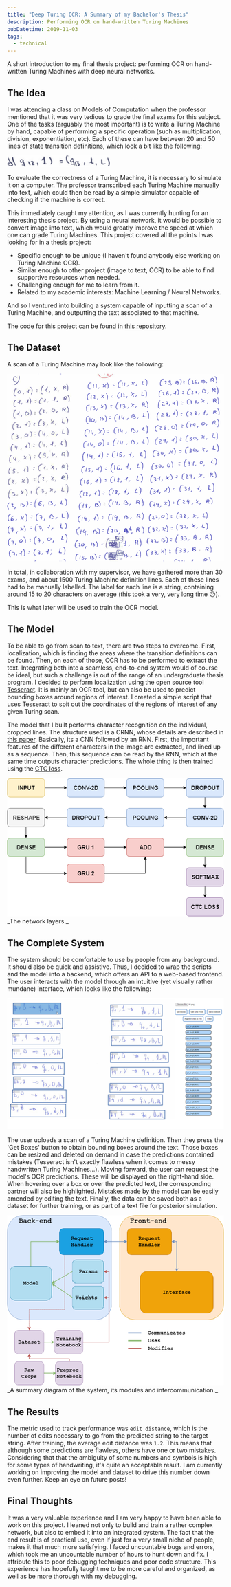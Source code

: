 ```yaml
---
title: "Deep Turing OCR: A Summary of my Bachelor's Thesis"
description: Performing OCR on hand-written Turing Machines
pubDatetime: 2019-11-03
tags: 
  - technical
---
```


A short introduction to my final thesis project: performing OCR on hand-written Turing Machines with deep neural networks.

## The Idea

I was attending a class on Models of Computation when the professor mentioned that it was very tedious to grade the final exams for this subject. One of the tasks (arguably the most important) is to write a Turing Machine by hand, capable of performing a specific operation (such as multiplication, division, exponentiation, etc). Each of these can have between 20 and 50 lines of state transition definitions, which look a bit like the following:

<!-- ![pic]({{site.baseurl}}/assets/images/thesis_explained/single_box.png) -->
<img src='/src/assets/images/thesis_explained/single_box.png' alt='A single transition definition'>

To evaluate the correctness of a Turing Machine, it is necessary to simulate it on a computer. The professor transcribed each Turing Machine manually into text, which could then be read by a simple simulator capable of checking if the machine is correct.

This immediately caught my attention, as I was currently hunting for an interesting thesis project. By using a neural network, it would be possible to convert image into text, which would greatly improve the speed at which one can grade Turing Machines. This project covered all the points I was looking for in a thesis project:

- Specific enough to be unique (I haven't found anybody else working on Turing Machine OCR).
- Similar enough to other project (image to text, OCR) to be able to find supportive resources when needed.
- Challenging enough for me to learn from it.
- Related to my academic interests: Machine Learning / Neural Networks.

And so I ventured into building a system capable of inputting a scan of a Turing Machine, and outputting the text associated to that machine.

The code for this project can be found in [this repository](https://github.com/mariomeissner/deep_turing_ocr).

## The Dataset

A scan of a Turing Machine may look like the following:

<!-- ![pic]({{site.baseurl}}/assets/images/thesis_explained/39.png)] -->
<img src='/src/assets/images/thesis_explained/39.png' alt='A scan of a Turing Machine'>

In total, in collaboration with my supervisor, we have gathered more than 30 exams, and about 1500 Turing Machine definition lines. Each of these lines had to be manually labelled. The label for each line is a string, containing around 15 to 20 characters on average (this took a very, very long time 😥).

This is what later will be used to train the OCR model.

## The Model

To be able to go from scan to text, there are two steps to overcome. First, localization, which is finding the areas where the transition definitions can be found. Then, on each of those, OCR has to be performed to extract the text. Integrating both into a seamless, end-to-end system would of course be ideal, but such a challenge is out of the range of an undergraduate thesis program. I decided to perform localization using the open source tool [Tesseract](https://github.com/tesseract-ocr/tesseract). It is mainly an OCR tool, but can also be used to predict bounding boxes around regions of interest. I created a simple script that uses Tesseract to spit out the coordinates of the regions of interest of any given Turing scan.

The model that I built performs character recognition on the individual, cropped lines. The structure used is a CRNN, whose details are described in [this paper](https://arxiv.org/abs/1507.05717). Basically, its a CNN followed by an RNN. First, the important features of the different characters in the image are extracted, and lined up as a sequence. Then, this sequence can be read by the RNN, which at the same time outputs character predictions. The whole thing is then trained using the [CTC loss](https://www.cs.toronto.edu/~graves/icml_2006.pdf).

<!-- ![pic]({{site.baseurl}}/assets/images/thesis_explained/networklayers.png) -->
<img src='/src/assets/images/thesis_explained/networklayers.png' alt='The network layers'>
_The network layers._

<!-- TODO: If you are interested in a more in depth look into the model, please feel free to have a look at my paper, linked in the top bar. -->

## The Complete System

The system should be comfortable to use by people from any background. It should also be quick and assistive. Thus, I decided to wrap the scripts and the model into a backend, which offers an API to a web-based frontend. The user interacts with the model through an intuitive (yet visually rather mundane) interface, which looks like the following:

<!-- ![pic]({{site.baseurl}}/assets/images/thesis_explained/interface3.png) -->
<img src='/src/assets/images/thesis_explained/interface3.png' alt='The interface'>

The user uploads a scan of a Turing Machine definition. Then they press the 'Get Boxes' button to obtain bounding boxes around the text. Those boxes can be resized and deleted on demand in case the predictions contained mistakes (Tesseract isn't exactly flawless when it comes to messy handwritten Turing Machines...). Moving forward, the user can request the model's OCR predictions. These will be displayed on the right-hand side. When hovering over a box or over the predicted text, the corresponding partner will also be highlighted. Mistakes made by the model can be easily amended by editing the text. Finally, the data can be saved both as a dataset for further training, or as part of a text file for posterior simulation.

<!-- ![pic]({{site.baseurl}}/assets/images/thesis_explained/diagram.png) -->
<img src='/src/assets/images/thesis_explained/diagram.png' alt='A summary diagram of the system'>
_A summary diagram of the system, its modules and intercommunication._

## The Results

The metric used to track performance was `edit distance`, which is the number of edits necessary to go from the predicted string to the target string. After training, the average edit distance was `1.2`. This means that although some predictions are flawless, others have one or two mistakes. Considering that that the ambiguity of some numbers and symbols is high for some types of handwriting, it's quite an acceptable result. I am currently working on improving the model and dataset to drive this number down even further. Keep an eye on future posts!

## Final Thoughts

It was a very valuable experience and I am very happy to have been able to work on this project. I leaned not only to build and train a rather complex network, but also to embed it into an integrated system. The fact that the end result is of practical use, even if just for a very small niche of people, makes it that much more satisfying. I faced uncountable bugs and errors, which took me an uncountable number of hours to hunt down and fix. I attribute this to poor debugging techniques and poor code structure. This experience has hopefully taught me to be more careful and organized, as well as be more thorough with my debugging.
